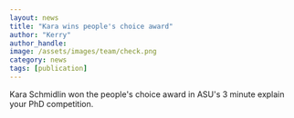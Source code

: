 ```yaml
---
layout: news
title: "Kara wins people's choice award"
author: "Kerry"
author_handle: 
image: /assets/images/team/check.png
category: news
tags: [publication]
---
```

Kara Schmidlin won the people's choice award in ASU's 3 minute explain your PhD competition.
